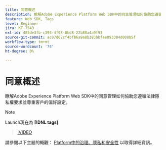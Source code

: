 ```yaml
---
title: 同意概述
description: 瞭解Adobe Experience Platform Web SDK中的同意管理如何協助您遵循法律隱私權要求並尊重客戶的偏好設定。
feature: Web SDK, Tags
level: Beginner
jira: KT-7543
exl-id: 485de3fb-c394-4f98-8bd8-22b88a4a9f93
source-git-commit: ac07d62cf4bfb6a9a8b383bbfae093304d008b5f
workflow-type: tm+mt
source-wordcount: '74'
ht-degree: 0%

---
```


# 同意概述

瞭解Adobe Experience Platform Web SDK中的同意管理如何協助您遵循法律隱私權要求並尊重客戶的偏好設定。

>[!NOTE]
>
> Launch現在為 **[!DNL tags]**

>[!VIDEO](https://video.tv.adobe.com/v/332693/?quality=12&learn=on)

請參閱以下主題的概觀： [Platform中的治理、隱私和安全性](https://experienceleague.adobe.com/docs/experience-platform/landing/governance-privacy-security/overview.html?lang=en#consent) 以取得詳細資訊。
